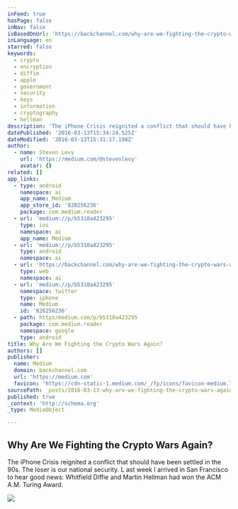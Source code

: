 ```yaml
---
inFeed: true
hasPage: false
inNav: false
isBasedOnUrl: 'https://backchannel.com/why-are-we-fighting-the-crypto-wars-again-b5310a423295#.tahcubm4m'
inLanguage: en
starred: false
keywords:
  - crypto
  - encryption
  - diffie
  - apple
  - government
  - security
  - keys
  - information
  - cryptography
  - hellman
description: 'The iPhone Crisis reignited a conflict that should have been settled in the 90s. The loser is our national security. L ast week I arrived in San Francisco to hear good news: Whitfield Diffie and Martin Hellman had won the ACM A.M. Turing Award.'
datePublished: '2016-03-13T15:34:24.525Z'
dateModified: '2016-03-13T15:31:17.198Z'
author:
  - name: Steven Levy
    url: 'https://medium.com/@stevenlevy'
    avatar: {}
related: []
app_links:
  - type: android
    namespace: ai
    app_name: Medium
    app_store_id: '828256236'
    package: com.medium.reader
  - url: 'medium://p/b5310a423295'
    type: ios
    namespace: ai
    app_name: Medium
  - url: 'medium://p/b5310a423295'
    type: android
    namespace: ai
  - url: 'https://backchannel.com/why-are-we-fighting-the-crypto-wars-again-b5310a423295'
    type: web
    namespace: ai
  - url: 'medium://p/b5310a423295'
    namespace: twitter
    type: iphone
    name: Medium
    id: '828256236'
  - path: https/medium.com/p/b5310a423295
    package: com.medium.reader
    namespace: google
    type: android
title: Why Are We Fighting the Crypto Wars Again?
authors: []
publisher:
  name: Medium
  domain: backchannel.com
  url: 'https://medium.com'
  favicon: 'https://cdn-static-1.medium.com/_/fp/icons/favicon-medium.TAS6uQ-Y7kcKgi0xjcYHXw.ico'
sourcePath: _posts/2016-03-13-why-are-we-fighting-the-crypto-wars-again.md
published: true
_context: 'http://schema.org'
_type: MediaObject

---
```

<article style=""><h1>Why Are We Fighting the Crypto Wars Again?</h1><p>The iPhone Crisis reignited a conflict that should have been settled in the 90s. The loser is our national security. L ast week I arrived in San Francisco to hear good news: Whitfield Diffie and Martin Hellman had won the ACM A.M. Turing Award.</p><img src="https://s3-us-west-2.amazonaws.com/the-grid-img/p/59fd0493e2a118b5372d39bcf405c515f5301962.gif" /></article>